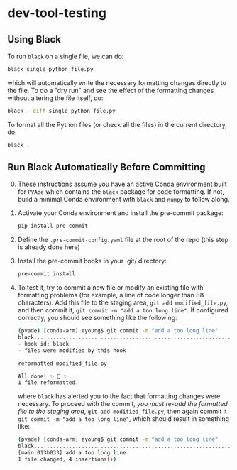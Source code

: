 # dev-tool-testing

## Using Black

To run `black` on a single file, we can do:

```bash
black single_python_file.py
```

which will automatically write the necessary formatting changes directly to the file. To do a "dry run" and see the effect of the formatting changes without altering the file itself, do:

```bash
black --diff single_python_file.py
```

To format all the Python files (or check all the files) in the current directory, do:

```bash
black .
```


## Run Black Automatically Before Committing

0. These instructions assume you have an active Conda environment built for `PVAde` which contains the `black` package for code formatting. If not, build a minimal Conda environment with `black` and `numpy` to follow along.

1. Activate your Conda environment and install the pre-commit package:

	```bash
	pip install pre-commit
	``` 

2. Define the `.pre-commit-config.yaml` file at the root of the repo (this step is already done here)

3. Install the pre-commit hooks in your .git/ directory:

	```bash
	pre-commit install
	``` 

4. To test it, try to commit a new file or modify an existing file with formatting problems (for example, a line of code longer than 88 characters). Add this file to the staging area, `git add modified_file.py`, and then commit it, `git commit -m "add a too long line"`. If configured correctly, you should see something like the following:

	```bash
	(pvade) [conda-arm] eyoung$ git commit -m "add a too long line"
	black....................................................................Failed
	- hook id: black
	- files were modified by this hook

	reformatted modified_file.py

	All done! ✨ 🍰 ✨
	1 file reformatted.
	```

	where `black` has alerted you to the fact that formatting changes were necessary. To proceed with the commit, *you must re-add the formatted file to the staging area*, `git add modified_file.py`, then again commit it `git commit -m "add a too long line"`, which should result in something like:

	```bash
	(pvade) [conda-arm] eyoung$ git commit -m "add a too long line"
	black....................................................................Passed
	[main 013b033] add a too long line
	1 file changed, 4 insertions(+)
	```

